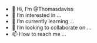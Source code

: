 - 👋 Hi, I’m @Thomasdaviss
- 👀 I’m interested in ...
- 🌱 I’m currently learning ...
- 💞️ I’m looking to collaborate on ...
- 📫 How to reach me ...

<!---
Thomasdaviss/Thomasdaviss is a ✨ special ✨ repository because its `README.md` (this file) appears on your GitHub profile.
You can click the Preview link to take a look at your changes.
--->
